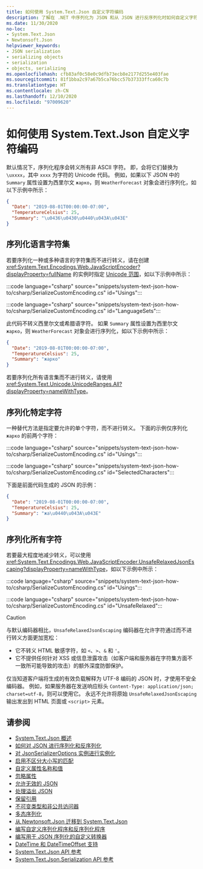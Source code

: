 ```yaml
---
title: 如何使用 System.Text.Json 自定义字符编码
description: 了解在 .NET 中序列化为 JSON 和从 JSON 进行反序列化时如何自定义字符编码。
ms.date: 11/30/2020
no-loc:
- System.Text.Json
- Newtonsoft.Json
helpviewer_keywords:
- JSON serialization
- serializing objects
- serialization
- objects, serializing
ms.openlocfilehash: cfb83af0c58e0c9dfb73ecb8e2177d255e403fae
ms.sourcegitcommit: 81f1bba2c97a67b5ca76bcc57b37333ffca60c7b
ms.translationtype: HT
ms.contentlocale: zh-CN
ms.lasthandoff: 12/10/2020
ms.locfileid: "97009620"
---
```

# <a name="how-to-customize-character-encoding-with-no-locsystemtextjson"></a>如何使用 System.Text.Json 自定义字符编码

默认情况下，序列化程序会转义所有非 ASCII 字符。 即，会将它们替换为 `\uxxxx`，其中 `xxxx` 为字符的 Unicode 代码。 例如，如果以下 JSON 中的 `Summary` 属性设置为西里尔文 `жарко`，则 `WeatherForecast` 对象会进行序列化，如以下示例中所示：

```json
{
  "Date": "2019-08-01T00:00:00-07:00",
  "TemperatureCelsius": 25,
  "Summary": "\u0436\u0430\u0440\u043A\u043E"
}
```

## <a name="serialize-language-character-sets"></a>序列化语言字符集

若要序列化一种或多种语言的字符集而不进行转义，请在创建 <xref:System.Text.Encodings.Web.JavaScriptEncoder?displayProperty=fullName> 的实例时指定 [Unicode 范围](xref:System.Text.Unicode.UnicodeRanges)，如以下示例中所示：

:::code language="csharp" source="snippets/system-text-json-how-to/csharp/SerializeCustomEncoding.cs" id="Usings":::

:::code language="csharp" source="snippets/system-text-json-how-to/csharp/SerializeCustomEncoding.cs" id="LanguageSets":::

此代码不转义西里尔文或希腊语字符。 如果 `Summary` 属性设置为西里尔文 `жарко`，则 `WeatherForecast` 对象会进行序列化，如以下示例中所示：

```json
{
  "Date": "2019-08-01T00:00:00-07:00",
  "TemperatureCelsius": 25,
  "Summary": "жарко"
}
```

若要序列化所有语言集而不进行转义，请使用 <xref:System.Text.Unicode.UnicodeRanges.All?displayProperty=nameWithType>。

## <a name="serialize-specific-characters"></a>序列化特定字符

一种替代方法是指定要允许的单个字符，而不进行转义。 下面的示例仅序列化 `жарко` 的前两个字符：

:::code language="csharp" source="snippets/system-text-json-how-to/csharp/SerializeCustomEncoding.cs" id="Usings":::

:::code language="csharp" source="snippets/system-text-json-how-to/csharp/SerializeCustomEncoding.cs" id="SelectedCharacters":::

下面是前面代码生成的 JSON 的示例：

```json
{
  "Date": "2019-08-01T00:00:00-07:00",
  "TemperatureCelsius": 25,
  "Summary": "жа\u0440\u043A\u043E"
}
```

## <a name="serialize-all-characters"></a>序列化所有字符

若要最大程度地减少转义，可以使用 <xref:System.Text.Encodings.Web.JavaScriptEncoder.UnsafeRelaxedJsonEscaping?displayProperty=nameWithType>，如以下示例中所示：

:::code language="csharp" source="snippets/system-text-json-how-to/csharp/SerializeCustomEncoding.cs" id="Usings":::

:::code language="csharp" source="snippets/system-text-json-how-to/csharp/SerializeCustomEncoding.cs" id="UnsafeRelaxed":::

> [!CAUTION]
> 与默认编码器相比，`UnsafeRelaxedJsonEscaping` 编码器在允许字符通过而不进行转义方面更加宽松：
>
> * 它不转义 HTML 敏感字符，如 `<`、`>`、`&` 和 `'`。
> * 它不提供任何针对 XSS 或信息泄露攻击（如客户端和服务器在字符集方面不一致所可能导致的攻击）的额外深度防御保护。
>
> 仅当知道客户端将生成的有效负载解释为 UTF-8 编码的 JSON 时，才使用不安全编码器。 例如，如果服务器在发送响应标头 `Content-Type: application/json; charset=utf-8`，则可以使用它。 永远不允许将原始 `UnsafeRelaxedJsonEscaping` 输出发出到 HTML 页面或 `<script>` 元素。

## <a name="see-also"></a>请参阅

* [System.Text.Json 概述](system-text-json-overview.md)
* [如何对 JSON 进行序列化和反序列化](system-text-json-how-to.md)
* [对 JsonSerializerOptions 实例进行实例化](system-text-json-configure-options.md)
* [启用不区分大小写的匹配](system-text-json-character-casing.md)
* [自定义属性名称和值](system-text-json-customize-properties.md)
* [忽略属性](system-text-json-ignore-properties.md)
* [允许无效的 JSON](system-text-json-invalid-json.md)
* [处理溢出 JSON](system-text-json-handle-overflow.md)
* [保留引用](system-text-json-preserve-references.md)
* [不可变类型和非公共访问器](system-text-json-immutability.md)
* [多态序列化](system-text-json-polymorphism.md)
* [从 Newtonsoft.Json 迁移到 System.Text.Json](system-text-json-migrate-from-newtonsoft-how-to.md)
* [编写自定义序列化程序和反序列化程序](write-custom-serializer-deserializer.md)
* [编写用于 JSON 序列化的自定义转换器](system-text-json-converters-how-to.md)
* [DateTime 和 DateTimeOffset 支持](../datetime/system-text-json-support.md)
* [System.Text.Json API 参考](xref:System.Text.Json)
* [System.Text.Json.Serialization API 参考](xref:System.Text.Json.Serialization)
